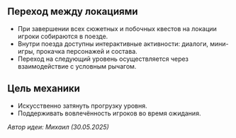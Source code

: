 ## Переход между локациями
- При завершении всех сюжетных и побочных квестов на локации игроки собираются в поезде.  
- Внутри поезда доступны интерактивные активности: диалоги, мини-игры, прокачка персонажей и состава.  
- Переход на следующий уровень осуществляется через взаимодействие с условным рычагом.  

## Цель механики
- Искусственно затянуть прогрузку уровня.  
- Поддерживать вовлечённость игроков во время ожидания.  

*Автор идеи: Михаил (30.05.2025)*  